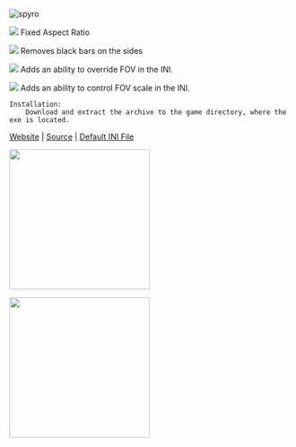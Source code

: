 ![spyro](https://thirteenag.github.io/screens/spyro/main2.jpg)


![](https://habrastorage.org/webt/ow/yy/mg/owyymgpibfqzfbwyf_iqoiqrede.png) Fixed Aspect Ratio

![](https://habrastorage.org/webt/ow/yy/mg/owyymgpibfqzfbwyf_iqoiqrede.png) Removes black bars on the sides

![](https://habrastorage.org/webt/d_/eg/ym/d_egymd6w_tem2erocab-e9ikna.png) Adds an ability to override FOV in the INI.

![](https://habrastorage.org/webt/d_/eg/ym/d_egymd6w_tem2erocab-e9ikna.png) Adds an ability to control FOV scale in the INI.

    Installation:
        Download and extract the archive to the game directory, where the exe is located.

[Website](https://thirteenag.github.io/wfp#spyro) | [Source](https://github.com/ThirteenAG/WidescreenFixesPack/blob/master/source/SpyroReignitedTrilogy.WidescreenFix/dllmain.cpp) | [Default INI File](https://github.com/ThirteenAG/WidescreenFixesPack/blob/master/data/SpyroReignitedTrilogy.WidescreenFix/Falcon/Binaries/Win64/scripts/SpyroReignitedTrilogy.WidescreenFix.ini)

<a href="https://github.com/sponsors/xan1242"><img src="https://img.shields.io/badge/Sponsor_xan1242_on_GitHub-5c5c5c?style=for-the-badge&logo=github&logoColor=white" width="250"></a><br>

<a href="https://www.paypal.com/paypalme/xan1242"><img src="https://img.shields.io/badge/Donate_to_xan1242_on_PayPal-5c5c5c?style=for-the-badge&logo=paypal&logoColor=blue" width="250"></a><br>